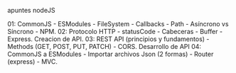 apuntes nodeJS

01: CommonJS - ESModules - FileSystem - Callbacks - Path - Asíncrono vs Síncrono - NPM.
02: Protocolo HTTP - statusCode - Cabeceras - Buffer - Express. Creacion de API.
03: REST API (principios y fundamentos) - Methods (GET, POST, PUT, PATCH) - CORS. Desarrollo de API
04: CommonJS a ESModules - Importar archivos Json (2 formas) - Router (express) - MVC. 
